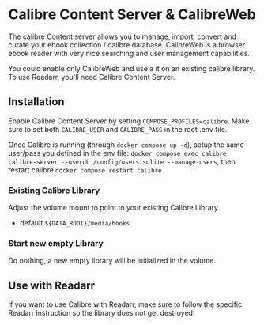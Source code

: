# Calibre Content Server & CalibreWeb

The calibre Content server allows you to manage, import, convert and curate your ebook collection / calibre database.
CalibreWeb is a browser ebook reader with very nice searching and user management capabilities.

You could enable only CalibreWeb and use a it on an existing calibre library. To use Readarr, you'll need Calibre Content Server.

## Installation

Enable Calibre Content Server by setting `COMPOSE_PROFILES=calibre`.
Make sure to set both `CALIBRE_USER` and `CALIBRE_PASS` in the root .env file.

Once Calibre is running (through `docker compose up -d`), setup the same user/pass you defined in the env file: `docker compose exec calibre calibre-server --userdb /config/users.sqlite --manage-users`, then restart calibre `docker compose restart calibre`

### Existing Calibre Library

Adjust the volume mount to point to your existing Calibre Library
 - default `${DATA_ROOT}/media/books`

### Start new empty Library

Do nothing, a new empty library will be initialized in the volume.

## Use with Readarr

If you want to use Calibre with Readarr, make sure to follow the specific Readarr instruction so the library does not get destroyed.
